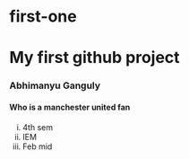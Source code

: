 # first-one
<h1>My first github project</h1>
<h3>Abhimanyu Ganguly</h3>
<h4>Who is a manchester united fan</h4>
<ol type ="i">
  <li>4th sem</li>
  <li>IEM</li>
  <li>Feb mid</li>
</ol>
